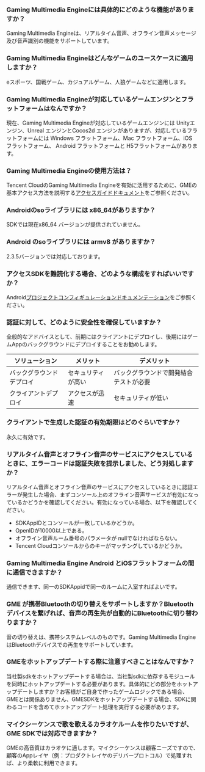 ### Gaming Multimedia Engineには具体的にどのような機能がありますか？
Gaming Multimedia Engineは、リアルタイム音声、オフライン音声メッセージ及び音声識別の機能をサポートしています。


### Gaming Multimedia Engineはどんなゲームのユースケースに適用しますか？
eスポーツ、国戦ゲーム、カジュアルゲーム、人狼ゲームなどに適用します。


### Gaming Multimedia Engineが対応しているゲームエンジンとフラットフォームはなんですか？
現在、Gaming Multimedia Engineが対応しているゲームエンジンには Unityエンジン、Unreal エンジンとCocos2d エンジンがありますが、対応しているフラットフォームには Windows フラットフォーム、Mac フラットフォーム、iOS フラットフォーム、 Android フラットフォームと H5フラットフォームがあります。


### Gaming Multimedia Engineの使用方法は？
Tencent CloudのGaming Multimedia Engineを有効に活用するために、GMEの基本アクセス方法を説明する[アクセスガイドドキュメント](https://intl.cloud.tencent.com/document/product/607/10782)をご参照ください。

### Androidのsoライブラリには x86_64がありますか？
SDKでは現在x86_64 バージョンが提供されていません。

### Android のsoライブラリには armv8 がありますか？
2.3.5バージョンでは対応しております。

### アクセスSDKを難読化する場合、どのような構成をすればいいですか？
 Android[プロジェクトコンフィギュレーションドキュメンテーション](https://intl.cloud.tencent.com/document/product/607/10783)をご参照ください。

### 認証に対して、どのように安全性を確保していますか？
全般的なアドバイスとして、前期にはクライアントにデプロイし、後期にはゲームAppのバックグラウンドにデプロイすることをお勧めします。

|  ソリューション       | メリット    | デメリット             |
| ---------- | -------- | ---------------- |
| バックグラウンドデプロイ   | セキュリティが高い | バックグラウンドで開発結合テストが必要 |
| クライアントデプロイ | アクセスが迅速 | セキュリティが低い         |


### クライアントで生成した認証の有効期限はどのぐらいですか？
永久に有効です。

###  リアルタイム音声とオフライン音声のサービスにアクセスしているときに、エラーコードは認証失敗を提示しました、どう対処しますか？
リアルタイム音声とオフライン音声のサービスにアクセスしているときに認証エラーが発生した場合、まずコンソール上のオフライン音声サービスが有効になっているかどうかを確認してください。有効になっている場合、以下を確認してください。
- SDKAppIDとコンソールが一致しているかどうか。
- OpenIDが10000以上である。
- オフライン音声ルーム番号のパラメータが nullでなければならない。
- Tencent Cloudコンソールからのキーがマッチングしているかどうか。

### Gaming Multimedia Engine Android とiOSフラットフォームの間に通信できますか？
通信できます、同一のSDKAppidで同一のルームに入室すればよいです。


### GME が携帯Bluetoothの切り替えをサポートしますか？Bluetoothデバイスを繋げれば、音声の再生先が自動的にBluetoothに切り替わりますか？
音の切り替えは、携帯システムレベルのものです。Gaming Multimedia EngineはBluetoothデバイスでの再生をサポートしています。

### GMEをホットアップデートする際に注意すべきことはなんですか？
当社製sdkをホットアップデートする場合は、当社製sdkに依存するモジュールを同時にホットアップデートする必要があります。具体的にどの部分をホットアップデートしますか？お客様がご自身で作ったゲームロジックである場合、GMEとは関係ありません、GMESDKをホットアップデートする場合、SDKに関わるコードを含めてホットアップデート処理を実行する必要があります。

### マイクシーケンスで歌を歌えるカラオケルームを作りたいですが、GME SDKでは対応できますか？
GMEの高音質はカラオケに適します。マイクシーケンスは顧客ニーズですので、顧客のAppレイヤ（例：プロダクトレイヤのデリバープロトコル）で処理すれば、より柔軟に利用できます。
